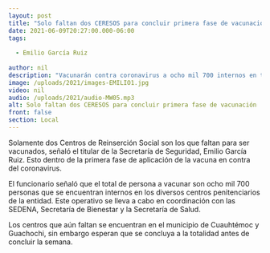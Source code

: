 ```yaml
---
layout: post
title: "Solo faltan dos CERESOS para concluir primera fase de vacunación"
date: 2021-06-09T20:27:00.000-06:00
tags:
  
  - Emilio García Ruiz
  
author: nil
description: "Vacunarán contra coronavirus a ocho mil 700 internos en todo el estado."
image: /uploads/2021/images-EMILIO1.jpg
video: nil
audio: /uploads/2021/audio-MW05.mp3
alt: Solo faltan dos CERESOS para concluir primera fase de vacunación
front: false
section: Local
---
```


Solamente dos Centros de Reinserción Social son los que faltan para ser vacunados, señaló el titular de la Secretaría de Seguridad, Emilio García Ruiz. Esto dentro de la primera fase de aplicación de la vacuna en contra del coronavirus.

El funcionario señaló que el total de persona a vacunar son ocho mil 700 personas que se encuentran internos en los diversos centros penitenciarios de la entidad. Este operativo se lleva a cabo en coordinación con las SEDENA, Secretaría de Bienestar y la Secretaría de Salud.

Los centros que aún faltan se encuentran en el municipio de Cuauhtémoc y Guachochi, sin embargo esperan que se concluya a la totalidad antes de concluir la semana.
